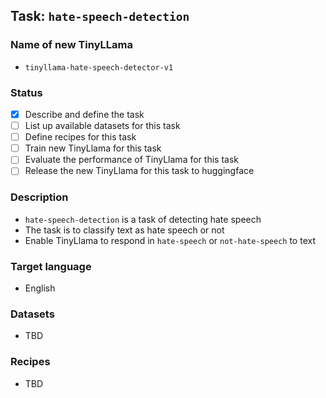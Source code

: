 ## Task: `hate-speech-detection`

### Name of new TinyLLama

- `tinyllama-hate-speech-detector-v1`

### Status

- [x] Describe and define the task
- [ ] List up available datasets for this task
- [ ] Define recipes for this task
- [ ] Train new TinyLlama for this task
- [ ] Evaluate the performance of TinyLlama for this task
- [ ] Release the new TinyLlama for this task to huggingface

### Description

- `hate-speech-detection` is a task of detecting hate speech
- The task is to classify text as hate speech or not
- Enable TinyLlama to respond in `hate-speech` or `not-hate-speech` to text

### Target language

- English

### Datasets

- TBD

### Recipes

- TBD
